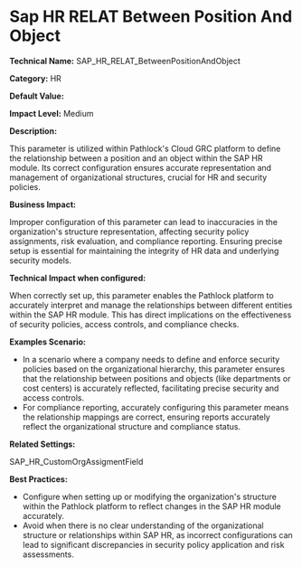 # Sap HR RELAT Between Position And Object

**Technical Name:** SAP_HR_RELAT_BetweenPositionAndObject

**Category:** HR

**Default Value:**

**Impact Level:** Medium

**Description:**

This parameter is utilized within Pathlock's Cloud GRC platform to define the relationship between a position and an object within the SAP HR module. Its correct configuration ensures accurate representation and management of organizational structures, crucial for HR and security policies.

**Business Impact:**

Improper configuration of this parameter can lead to inaccuracies in the organization's structure representation, affecting security policy assignments, risk evaluation, and compliance reporting. Ensuring precise setup is essential for maintaining the integrity of HR data and underlying security models.

**Technical Impact when configured:**

When correctly set up, this parameter enables the Pathlock platform to accurately interpret and manage the relationships between different entities within the SAP HR module. This has direct implications on the effectiveness of security policies, access controls, and compliance checks.

**Examples Scenario:**

- In a scenario where a company needs to define and enforce security policies based on the organizational hierarchy, this parameter ensures that the relationship between positions and objects (like departments or cost centers) is accurately reflected, facilitating precise security and access controls.
- For compliance reporting, accurately configuring this parameter means the relationship mappings are correct, ensuring reports accurately reflect the organizational structure and compliance status.

**Related Settings:**

SAP_HR_CustomOrgAssigmentField

**Best Practices:** 

- Configure when setting up or modifying the organization's structure within the Pathlock platform to reflect changes in the SAP HR module accurately.
- Avoid when there is no clear understanding of the organizational structure or relationships within SAP HR, as incorrect configurations can lead to significant discrepancies in security policy application and risk assessments.